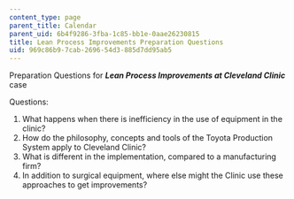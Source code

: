 ```yaml
---
content_type: page
parent_title: Calendar
parent_uid: 6b4f9286-3fba-1c85-bb1e-0aae26230815
title: Lean Process Improvements Preparation Questions
uid: 969c86b9-7cab-2696-54d3-885d7dd95ab5
---
```


Preparation Questions for **_Lean Process Improvements at Cleveland Clinic_** case

Questions:

1.  What happens when there is inefficiency in the use of equipment in the clinic?
2.  How do the philosophy, concepts and tools of the Toyota Production System apply to Cleveland Clinic?
3.  What is different in the implementation, compared to a manufacturing firm?
4.  In addition to surgical equipment, where else might the Clinic use these approaches to get improvements?